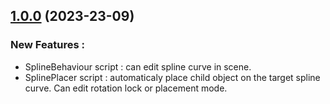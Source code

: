 ## [1.0.0](https://github.com/NazioLT/Splines) (2023-23-09)


### New Features :

* SplineBehaviour script : can edit spline curve in scene.
* SplinePlacer script : automaticaly place child object on the target spline curve. Can edit rotation lock or placement mode.